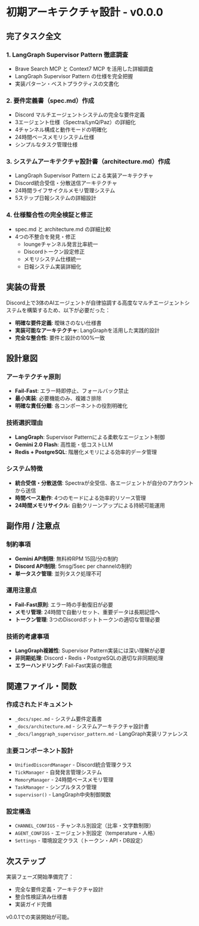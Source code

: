 # 初期アーキテクチャ設計 - v0.0.0

## 完了タスク全文

### 1. LangGraph Supervisor Pattern 徹底調査
- Brave Search MCP と Context7 MCP を活用した詳細調査
- LangGraph Supervisor Pattern の仕様を完全把握
- 実装パターン・ベストプラクティスの文書化

### 2. 要件定義書（spec.md）作成
- Discord マルチエージェントシステムの完全な要件定義
- 3エージェント仕様（Spectra/LynQ/Paz）の詳細化
- 4チャンネル構成と動作モードの明確化
- 24時間ベースメモリシステム仕様
- シンプルなタスク管理仕様

### 3. システムアーキテクチャ設計書（architecture.md）作成
- LangGraph Supervisor Pattern による実装アーキテクチャ
- Discord統合受信・分散送信アーキテクチャ
- 24時間ライフサイクルメモリ管理システム
- 5ステップ日報システムの詳細設計

### 4. 仕様整合性の完全検証と修正
- spec.md と architecture.md の詳細比較
- 4つの不整合を発見・修正
  - loungeチャンネル発言比率統一
  - Discordトークン設定修正
  - メモリシステム仕様統一
  - 日報システム実装詳細化

## 実装の背景

Discord上で3体のAIエージェントが自律協調する高度なマルチエージェントシステムを構築するため、以下が必要だった：

- **明確な要件定義**: 曖昧さのない仕様書
- **実装可能なアーキテクチャ**: LangGraphを活用した実践的設計
- **完全な整合性**: 要件と設計の100%一致

## 設計意図

### アーキテクチャ原則
- **Fail-Fast**: エラー時即停止、フォールバック禁止
- **最小実装**: 必要機能のみ、複雑さ排除
- **明確な責任分離**: 各コンポーネントの役割明確化

### 技術選択理由
- **LangGraph**: Supervisor Patternによる柔軟なエージェント制御
- **Gemini 2.0 Flash**: 高性能・低コストLLM
- **Redis + PostgreSQL**: 階層化メモリによる効率的データ管理

### システム特徴
- **統合受信・分散送信**: Spectraが全受信、各エージェントが自分のアカウントから送信
- **時間ベース動作**: 4つのモードによる効率的リソース管理
- **24時間メモリサイクル**: 自動クリーンアップによる持続可能運用

## 副作用 / 注意点

### 制約事項
- **Gemini API制限**: 無料枠RPM 15回/分の制約
- **Discord API制限**: 5msg/5sec per channelの制約
- **単一タスク管理**: 並列タスク処理不可

### 運用注意点
- **Fail-Fast原則**: エラー時の手動復旧が必要
- **メモリ管理**: 24時間で自動リセット、重要データは長期記憶へ
- **トークン管理**: 3つのDiscordボットトークンの適切な管理必要

### 技術的考慮事項
- **LangGraph複雑性**: Supervisor Pattern実装には深い理解が必要
- **非同期処理**: Discord・Redis・PostgreSQLの適切な非同期処理
- **エラーハンドリング**: Fail-Fast実装の徹底

## 関連ファイル・関数

### 作成されたドキュメント
- `_docs/spec.md` - システム要件定義書
- `_docs/architecture.md` - システムアーキテクチャ設計書
- `_docs/langgraph_supervisor_pattern.md` - LangGraph実装リファレンス

### 主要コンポーネント設計
- `UnifiedDiscordManager` - Discord統合管理クラス
- `TickManager` - 自発発言管理システム
- `MemoryManager` - 24時間ベースメモリ管理
- `TaskManager` - シンプルタスク管理
- `supervisor()` - LangGraph中央制御関数

### 設定構造
- `CHANNEL_CONFIGS` - チャンネル別設定（比率・文字数制限）
- `AGENT_CONFIGS` - エージェント別設定（temperature・人格）
- `Settings` - 環境設定クラス（トークン・API・DB設定）

## 次ステップ

実装フェーズ開始準備完了：
- 完全な要件定義・アーキテクチャ設計
- 整合性検証済み仕様書
- 実装ガイド完備

v0.0.1での実装開始が可能。